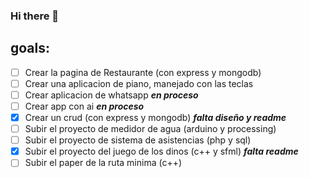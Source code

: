### Hi there 👋

## goals:
- [ ] Crear la pagina de Restaurante (con express y mongodb)
- [ ] Crear una aplicacion de piano, manejado con las teclas
- [ ] Crear aplicacion de whatsapp ***en proceso***
- [ ] Crear app con ai ***en proceso***
- [x] Crear un crud (con express y mongodb) ***falta diseño y readme***
- [ ] Subir el proyecto de medidor de agua (arduino y processing)
- [ ] Subir el proyecto de sistema de asistencias (php y sql)
- [x] Subir el proyecto del juego de los dinos (c++ y sfml) ***falta readme***
- [ ] Subir el paper de la ruta minima (c++)
